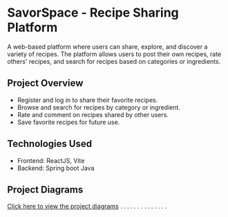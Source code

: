 # SavorSpace - Recipe Sharing Platform

A web-based platform where users can share, explore, and discover a variety of recipes. The platform allows users to post their own recipes, rate others' recipes, and search for recipes based on categories or ingredients.


## Project Overview
- Register and log in to share their favorite recipes.
- Browse and search for recipes by category or ingredient.
- Rate and comment on recipes shared by other users.
- Save favorite recipes for future use.


## Technologies Used

- Frontend: ReactJS, Vite
- Backend: Spring boot Java


## Project Diagrams
[Click here to view the project diagrams](https://cebuinstituteoftechnology-my.sharepoint.com/:b:/g/personal/jaredkarl_omen_cit_edu/EW4NR6RHSitOm5iFY4AfwO8B9u5TvFCBnFdUmPBTrMS6Xw?e=Luh1Yg)
.
.
.
.
.
.
.
.
.
.
.
.
.
.

